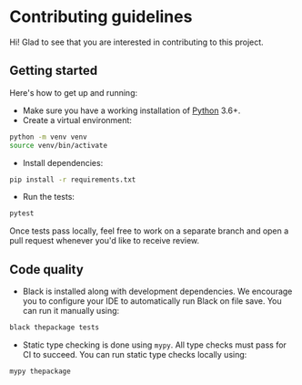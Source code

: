 # Contributing guidelines

Hi! Glad to see that you are interested in contributing to this project.

## Getting started

Here's how to get up and running:

- Make sure you have a working installation of [Python](https://www.python.org/) 3.6+.
- Create a virtual environment:

```bash
python -m venv venv
source venv/bin/activate
```

- Install dependencies:

```bash
pip install -r requirements.txt
```

- Run the tests:

```bash
pytest
```

Once tests pass locally, feel free to work on a separate branch and open a pull request whenever you'd like to receive review.

## Code quality

- Black is installed along with development dependencies. We encourage you to configure your IDE to automatically run Black on file save. You can run it manually using:

```bash
black thepackage tests
```

- Static type checking is done using `mypy`. All type checks must pass for CI to succeed. You can run static type checks locally using:

```bash
mypy thepackage
```
